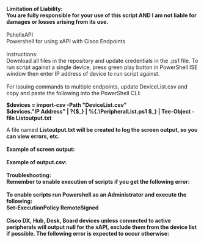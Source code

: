<b>Limitation of Liability: <br>
You are fully responsible for your use of this script AND I am not liable for damages or losses arising from its use.<br>
<br></b>
PshellxAPI<br>
Powershell for using xAPI with Cisco Endpoints<br>
<br>
Instructions:<br>
Download all files in the repository and update credentials in the .ps1 file. To run script against a single device, press green play button in PowerShell ISE window then enter IP address of device to run script against.<br><br>
For issuing commands to multiple endpoints, update DeviceList.csv and copy and paste the following into the PowerShell CLI:<br>
<p><b>
$devices = import-csv -Path "DeviceList.csv"<br>
$devices."IP Address" | ?{$_} | %{.\PeripheralList.ps1 $_} | Tee-Object -file Listoutput.txt<br></p>
</b>
A file named <b>Listoutput.txt<b> will be created to log the screen output, so you can view errors, etc.<br>
<br>
Example of screen output:<br>

<br>
Example of output.csv:<br>

<br>
Troubleshooting:<br>
Remember to enable execution of scripts if you get the following error:<br>

<br>
To enable scripts run Powershell as an Administrator and execute the following:<br>
<b>Set-ExecutionPolicy RemoteSigned</b><br>
<br>
Cisco DX, Hub, Desk, Board devices unless connected to active peripherals will output null for the xAPI, exclude them from the device list if possible. The following error is expected to occur otherwise:<br>


 
